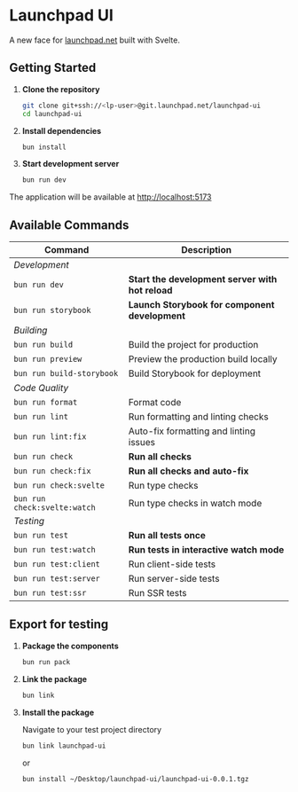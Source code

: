 # Launchpad UI

A new face for [launchpad.net](https://launchpad.net/) built with Svelte.

## Getting Started

1. **Clone the repository**

   ```bash
   git clone git+ssh://<lp-user>@git.launchpad.net/launchpad-ui
   cd launchpad-ui
   ```

2. **Install dependencies**

   ```bash
   bun install
   ```

3. **Start development server**
   ```bash
   bun run dev
   ```

The application will be available at [http://localhost:5173](http://localhost:5173)

## Available Commands

| Command                      | Description                                      |
| ---------------------------- | ------------------------------------------------ |
| _Development_                |                                                  |
| `bun run dev`                | **Start the development server with hot reload** |
| `bun run storybook`          | **Launch Storybook for component development**   |
| _Building_                   |                                                  |
| `bun run build`              | Build the project for production                 |
| `bun run preview`            | Preview the production build locally             |
| `bun run build-storybook`    | Build Storybook for deployment                   |
| _Code Quality_               |                                                  |
| `bun run format`             | Format code                                      |
| `bun run lint`               | Run formatting and linting checks                |
| `bun run lint:fix`           | Auto-fix formatting and linting issues           |
| `bun run check`              | **Run all checks**                               |
| `bun run check:fix`          | **Run all checks and auto-fix**                  |
| `bun run check:svelte`       | Run type checks                                  |
| `bun run check:svelte:watch` | Run type checks in watch mode                    |
| _Testing_                    |                                                  |
| `bun run test`               | **Run all tests once**                           |
| `bun run test:watch`         | **Run tests in interactive watch mode**          |
| `bun run test:client`        | Run client-side tests                            |
| `bun run test:server`        | Run server-side tests                            |
| `bun run test:ssr`           | Run SSR tests                                    |

## Export for testing

1. **Package the components**

   ```bash
   bun run pack
   ```

2. **Link the package**

   ```bash
   bun link
   ```

3. **Install the package**

   Navigate to your test project directory

   ```bash
   bun link launchpad-ui
   ```

   or

   ```bash
   bun install ~/Desktop/launchpad-ui/launchpad-ui-0.0.1.tgz
   ```
